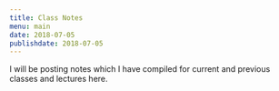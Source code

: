 ```yaml
---
title: Class Notes
menu: main
date: 2018-07-05
publishdate: 2018-07-05
---
```


I will be posting notes which I have compiled for 
current and previous classes and lectures here.
